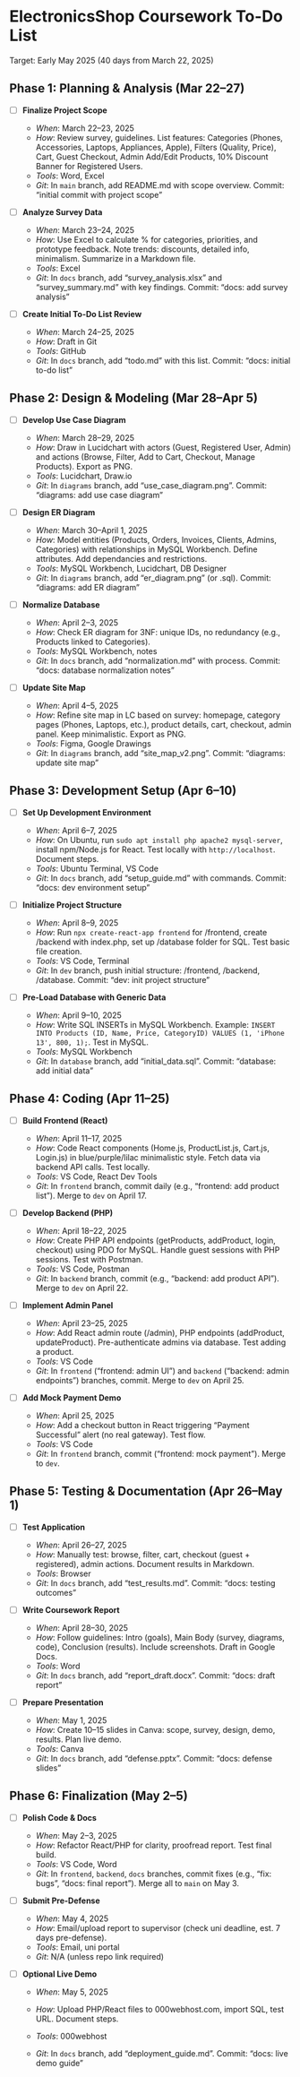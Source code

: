 # ElectronicsShop Coursework To-Do List
Target: Early May 2025 (40 days from March 22, 2025)



## Phase 1: Planning & Analysis (Mar 22–27)
- [ ] **Finalize Project Scope**
  - *When*: March 22–23, 2025
  - *How*: Review survey, guidelines. List features: Categories (Phones, Accessories, Laptops, Appliances, Apple), Filters (Quality, Price), Cart, Guest Checkout, Admin Add/Edit Products, 10% Discount Banner for Registered Users.
  - *Tools*: Word, Excel
  - *Git*: In `main` branch, add README.md with scope overview. Commit: “initial commit with project scope”

    
- [ ] **Analyze Survey Data**
  - *When*: March 23–24, 2025
  - *How*: Use Excel to calculate % for categories, priorities, and prototype feedback. Note trends: discounts, detailed info, minimalism. Summarize in a Markdown file.
  - *Tools*: Excel
  - *Git*: In `docs` branch, add “survey_analysis.xlsx” and “survey_summary.md” with key findings. Commit: “docs: add survey analysis”
     
    
- [ ] **Create Initial To-Do List Review**
  - *When*: March 24–25, 2025
  - *How*: Draft in Git
  - *Tools*: GitHub
  - *Git*: In `docs` branch, add “todo.md” with this list. Commit: “docs: initial to-do list”





## Phase 2: Design & Modeling (Mar 28–Apr 5)
- [ ] **Develop Use Case Diagram**
  - *When*: March 28–29, 2025
  - *How*: Draw in Lucidchart with actors (Guest, Registered User, Admin) and actions (Browse, Filter, Add to Cart, Checkout, Manage Products). Export as PNG.
  - *Tools*: Lucidchart, Draw.io
  - *Git*: In `diagrams` branch, add “use_case_diagram.png”. Commit: “diagrams: add use case diagram”
     
    
- [ ] **Design ER Diagram**
  - *When*: March 30–April 1, 2025
  - *How*: Model entities (Products, Orders, Invoices, Clients, Admins, Categories) with relationships in MySQL Workbench. Define attributes. Add dependancies and restrictions. 
  - *Tools*: MySQL Workbench, Lucidchart, DB Designer
  - *Git*: In `diagrams` branch, add “er_diagram.png” (or .sql). Commit: “diagrams: add ER diagram”
     
    
- [ ] **Normalize Database**
  - *When*: April 2–3, 2025
  - *How*: Check ER diagram for 3NF: unique IDs, no redundancy (e.g., Products linked to Categories). 
  - *Tools*: MySQL Workbench, notes
  - *Git*: In `docs` branch, add “normalization.md” with process. Commit: “docs: database normalization notes”
     
    
- [ ] **Update Site Map**
  - *When*: April 4–5, 2025
  - *How*: Refine site map in LC based on survey: homepage, category pages (Phones, Laptops, etc.), product details, cart, checkout, admin panel. Keep minimalistic. Export as PNG.
  - *Tools*: Figma, Google Drawings
  - *Git*: In `diagrams` branch, add “site_map_v2.png”. Commit: “diagrams: update site map”




## Phase 3: Development Setup (Apr 6–10)
- [ ] **Set Up Development Environment**
  - *When*: April 6–7, 2025
  - *How*: On Ubuntu, run `sudo apt install php apache2 mysql-server`, install npm/Node.js for React. Test locally with `http://localhost`. Document steps.
  - *Tools*: Ubuntu Terminal, VS Code
  - *Git*: In `docs` branch, add “setup_guide.md” with commands. Commit: “docs: dev environment setup”
     
    
- [ ] **Initialize Project Structure**
  - *When*: April 8–9, 2025
  - *How*: Run `npx create-react-app frontend` for /frontend, create /backend with index.php, set up /database folder for SQL. Test basic file creation.
  - *Tools*: VS Code, Terminal
  - *Git*: In `dev` branch, push initial structure: /frontend, /backend, /database. Commit: “dev: init project structure”
     
    
- [ ] **Pre-Load Database with Generic Data**
  - *When*: April 9–10, 2025
  - *How*: Write SQL INSERTs in MySQL Workbench. Example: `INSERT INTO Products (ID, Name, Price, CategoryID) VALUES (1, 'iPhone 13', 800, 1);`. Test in MySQL.
  - *Tools*: MySQL Workbench
  - *Git*: In `database` branch, add “initial_data.sql”. Commit: “database: add initial data”




## Phase 4: Coding (Apr 11–25)
- [ ] **Build Frontend (React)**
  - *When*: April 11–17, 2025
  - *How*: Code React components (Home.js, ProductList.js, Cart.js, Login.js) in blue/purple/lilac minimalistic style. Fetch data via backend API calls. Test locally.
  - *Tools*: VS Code, React Dev Tools
  - *Git*: In `frontend` branch, commit daily (e.g., “frontend: add product list”). Merge to `dev` on April 17.
     
    
- [ ] **Develop Backend (PHP)**
  - *When*: April 18–22, 2025
  - *How*: Create PHP API endpoints (getProducts, addProduct, login, checkout) using PDO for MySQL. Handle guest sessions with PHP sessions. Test with Postman.
  - *Tools*: VS Code, Postman
  - *Git*: In `backend` branch, commit (e.g., “backend: add product API”). Merge to `dev` on April 22.
     
    
- [ ] **Implement Admin Panel**
  - *When*: April 23–25, 2025
  - *How*: Add React admin route (/admin), PHP endpoints (addProduct, updateProduct). Pre-authenticate admins via database. Test adding a product.
  - *Tools*: VS Code
  - *Git*: In `frontend` (“frontend: admin UI”) and `backend` (“backend: admin endpoints”) branches, commit. Merge to `dev` on April 25.
     
    
- [ ] **Add Mock Payment Demo**
  - *When*: April 25, 2025
  - *How*: Add a checkout button in React triggering “Payment Successful” alert (no real gateway). Test flow.
  - *Tools*: VS Code
  - *Git*: In `frontend` branch, commit (“frontend: mock payment”). Merge to `dev`.



## Phase 5: Testing & Documentation (Apr 26–May 1)
- [ ] **Test Application**
  - *When*: April 26–27, 2025
  - *How*: Manually test: browse, filter, cart, checkout (guest + registered), admin actions. Document results in Markdown.
  - *Tools*: Browser
  - *Git*: In `docs` branch, add “test_results.md”. Commit: “docs: testing outcomes”
     
      
- [ ] **Write Coursework Report**
  - *When*: April 28–30, 2025
  - *How*: Follow guidelines: Intro (goals), Main Body (survey, diagrams, code), Conclusion (results). Include screenshots. Draft in Google Docs.
  - *Tools*: Word
  - *Git*: In `docs` branch, add “report_draft.docx”. Commit: “docs: draft report”
     
    
- [ ] **Prepare Presentation**
  - *When*: May 1, 2025
  - *How*: Create 10–15 slides in Canva: scope, survey, design, demo, results. Plan live demo.
  - *Tools*: Canva
  - *Git*: In `docs` branch, add “defense.pptx”. Commit: “docs: defense slides”




## Phase 6: Finalization (May 2–5)
- [ ] **Polish Code & Docs**
  - *When*: May 2–3, 2025
  - *How*: Refactor React/PHP for clarity, proofread report. Test final build.
  - *Tools*: VS Code, Word
  - *Git*: In `frontend`, `backend`, `docs` branches, commit fixes (e.g., “fix: bugs”, “docs: final report”). Merge all to `main` on May 3.
     
    
- [ ] **Submit Pre-Defense**
  - *When*: May 4, 2025
  - *How*: Email/upload report to supervisor (check uni deadline, est. 7 days pre-defense).
  - *Tools*: Email, uni portal
  - *Git*: N/A (unless repo link required)
     
    
- [ ] **Optional Live Demo**
  - *When*: May 5, 2025
  - *How*: Upload PHP/React files to 000webhost.com, import SQL, test URL. Document steps.
  - *Tools*: 000webhost
     
    
  - *Git*: In `docs` branch, add “deployment_guide.md”. Commit: “docs: live demo guide”
